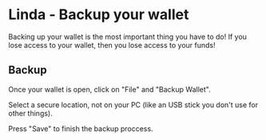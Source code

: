 # Linda - Backup your wallet
Backing up your wallet is the most important thing you have to do! If you lose access to your wallet, then you lose access to your funds!
## Backup
Once your wallet is open, click on "File" and "Backup Wallet". 

Select a secure location, not on your PC (like an USB stick you don't use for other things). 

Press "Save" to finish the backup proccess.
